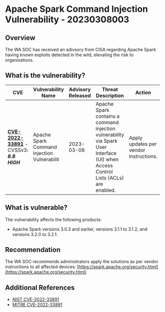 # Apache Spark Command Injection Vulnerability - 20230308003

## Overview

The WA SOC has received an adivsory from CISA regarding Apache Spark having known exploits detected in the wild, elevating the risk to organisations.

## What is the vulnerability?

| CVE                                                                                                          | Vulnerability Name                          | Advisory Released | Threat Description                                                                                                                  | Action                                 |
| ------------------------------------------------------------------------------------------------------------ | ------------------------------------------- | ----------------- | ----------------------------------------------------------------------------------------------------------------------------------- | -------------------------------------- |
| [**CVE-2022-33891**](https://cve.mitre.org/cgi-bin/cvename.cgi?name=CVE-2022-33891) - CVSSv3: ***8.8 HIGH*** | Apache Spark Command Injection Vulnerabilit | 2023-03-08        | Apache Spark contains a command injection vulnerability via Spark User Interface (UI) when Access Control Lists (ACLs) are enabled. | Apply updates per vendor instructions. |

## What is vulnerable?

The vulnerability affects the following products:

- Apache Spark versions 3.0.3 and earlier, versions 3.1.1 to 3.1.2, and versions 3.2.0 to 3.2.1.

## Recommendation

The WA SOC recommends administrators apply the solutions as per vendor instructions to all affected devices: [https://spark.apache.org/security.html](https://spark.apache.org/security.html)

## Additional References

- [NIST CVE-2022-33891](https://nvd.nist.gov/vuln/detail/CVE-2022-33891)
- [MITRE CVE-2022-33891](https://cve.mitre.org/cgi-bin/cvename.cgi?name=CVE-2022-33891)
